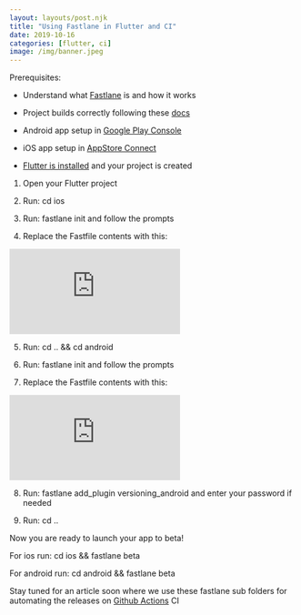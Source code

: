 ```yaml
---
layout: layouts/post.njk
title: "Using Fastlane in Flutter and CI"
date: 2019-10-16
categories: [flutter, ci]
image: /img/banner.jpeg
---
```


Prerequisites:

* Understand what [Fastlane](https://fastlane.tools/) is and how it works

* Project builds correctly following these [docs](https://flutter.dev/docs/deployment/cd)

* Android app setup in [Google Play Console](https://developer.android.com/distribute/console)

* iOS app setup in [AppStore Connect](https://appstoreconnect.apple.com/)

* [Flutter is installed](https://flutter.dev/docs/get-started/install) and your project is created

1. Open your Flutter project

1. Run: cd ios

1. Run: fastlane init and follow the prompts

1. Replace the Fastfile contents with this:

<iframe src="https://medium.com/media/fbfeb5ff49f489283bb93b88172e4a44" frameborder=0></iframe>

5. Run: cd .. && cd android

6. Run: fastlane init and follow the prompts

7. Replace the Fastfile contents with this:

<iframe src="https://medium.com/media/ef171e4a2ba0d48a77bcb266754d2886" frameborder=0></iframe>

8. Run: fastlane add_plugin versioning_android and enter your password if needed

9. Run: cd ..

Now you are ready to launch your app to beta!

For ios run: cd ios && fastlane beta

For android run: cd android && fastlane beta

Stay tuned for an article soon where we use these fastlane sub folders for automating the releases on [Github Actions](https://github.com/features/actions) CI
